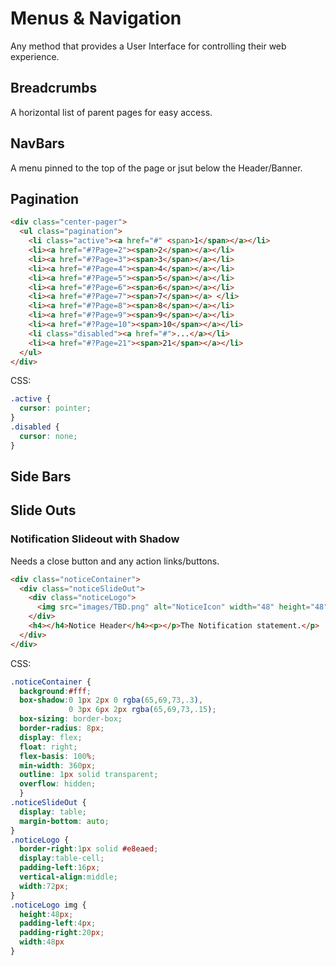 # Menus & Navigation

Any method that provides a User Interface for controlling their web experience.

## Breadcrumbs
A horizontal list of parent pages for easy access. 

## NavBars
A menu pinned to the top of the page or jsut below the Header/Banner.

## Pagination
```html
<div class="center-pager">
  <ul class="pagination">
    <li class="active"><a href="#" <span>1</span></a></li>
    <li><a href="#?Page=2"><span>2</span></a></li>
    <li><a href="#?Page=3"><span>3</span></a></li>
    <li><a href="#?Page=4"><span>4</span></a></li>
    <li><a href="#?Page=5"><span>5</span></a></li>
    <li><a href="#?Page=6"><span>6</span></a></li>
    <li><a href="#?Page=7"><span>7</span></a> </li>
    <li><a href="#?Page=8"><span>8</span></a></li>
    <li><a href="#?Page=9"><span>9</span></a></li>
    <li><a href="#?Page=10"><span>10</span></a></li>
    <li class="disabled"><a href="#">...</a></li>
    <li><a href="#?Page=21"><span>21</span></a></li>
  </ul>
</div>
```
CSS:
```css
.active {
  cursor: pointer;
}
.disabled {
  cursor: none;
}

```

## Side Bars

## Slide Outs

### Notification Slideout with Shadow
Needs a close button and any action links/buttons.
```html
<div class="noticeContainer">
  <div class="noticeSlideOut">
    <div class="noticeLogo">
      <img src="images/TBD.png" alt="NoticeIcon" width="48" height="48">
    </div>
    <h4></h4>Notice Header</h4><p></p>The Notification statement.</p>
  </div>
</div>
```
CSS:
```css
.noticeContainer {
  background:#fff;
  box-shadow:0 1px 2px 0 rgba(65,69,73,.3),
             0 3px 6px 2px rgba(65,69,73,.15);
  box-sizing: border-box;
  border-radius: 8px;
  display: flex;
  float: right;
  flex-basis: 100%;
  min-width: 360px;
  outline: 1px solid transparent;
  overflow: hidden;
  }
.noticeSlideOut {
  display: table;
  margin-bottom: auto;
}
.noticeLogo {
  border-right:1px solid #e8eaed;
  display:table-cell;
  padding-left:16px;
  vertical-align:middle;
  width:72px;
}
.noticeLogo img {
  height:48px;
  padding-left:4px;
  padding-right:20px;
  width:48px
}
```
